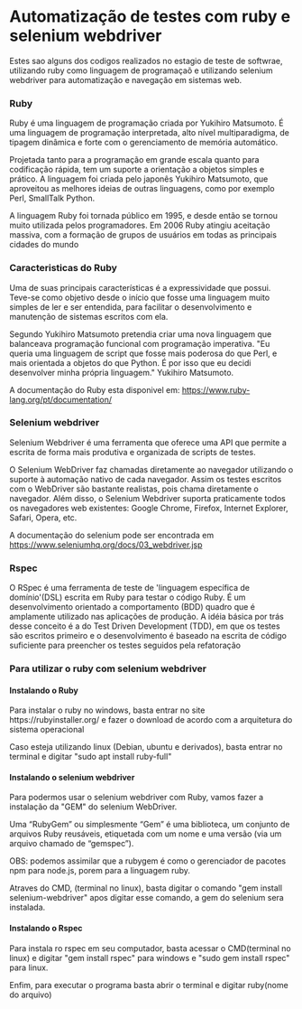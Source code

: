 <h1>Automatização de testes com ruby e selenium webdriver</h1>

<p>Estes sao alguns dos codigos realizados no estagio de teste de softwrae, utilizando ruby como linguagem de programaçaõ
e utilizando selenium webdriver para automatização e navegação em sistemas web. </p>

<h3>Ruby</h3>

<p>Ruby é uma linguagem de programação criada por Yukihiro Matsumoto. É uma
linguagem de programação interpretada, alto nível multiparadigma, de tipagem
dinâmica e forte com o gerenciamento de memória automático.
  
Projetada tanto para a programação em grande escala quanto para codificação
rápida, tem um suporte a orientação a objetos simples e prático. A linguagem
foi criada pelo japonês Yukihiro Matsumoto, que aproveitou as melhores ideias
de outras linguagens, como por exemplo Perl, SmallTalk Python.

A linguagem Ruby foi tornada público em 1995, e desde então se tornou muito
utilizada pelos programadores. Em 2006 Ruby atingiu aceitação massiva, com
a formação de grupos de usuários em todas as principais cidades do mundo</p>

<h3>Caracteristicas do Ruby</h3>

<p>Uma de suas principais características é a expressividade que possui. Teve-se
como objetivo desde o início que fosse uma linguagem muito simples de ler e
ser entendida, para facilitar o desenvolvimento e manutenção de sistemas
escritos com ela.
  
Segundo Yukihiro Matsumoto pretendia criar uma nova linguagem que
balanceava programação funcional com programação imperativa.
&quot;Eu queria uma linguagem de script que fosse mais poderosa do que Perl, e
mais orientada a objetos do que Python. É por isso que eu decidi desenvolver
minha própria linguagem.&quot; Yukihiro Matsumoto.

A documentação do Ruby esta disponivel em: https://www.ruby-lang.org/pt/documentation/
</p>

<h3>Selenium webdriver</h3>

<p>Selenium Webdriver é uma ferramenta que oferece uma API que permite a escrita de forma mais produtiva e organizada de scripts de testes.

O Selenium WebDriver faz chamadas diretamente ao navegador utilizando o suporte à automação nativo de cada navegador. Assim os testes escritos com o WebDriver são bastante realistas, pois chama diretamente o navegador. Além disso, o Selenium Webdriver suporta praticamente todos os navegadores web existentes: Google Chrome, Firefox, Internet Explorer, Safari, Opera, etc.

A documentação do selenium pode ser encontrada em https://www.seleniumhq.org/docs/03_webdriver.jsp
</p>

<h3>Rspec</h3>

<p>O RSpec é uma ferramenta de teste de 'linguagem específica de domínio'(DSL) escrita em Ruby para testar o código Ruby. É um desenvolvimento orientado a comportamento (BDD) quadro que é amplamente utilizado nas aplicações de produção. A idéia básica por trás desse conceito é a do Test Driven Development (TDD), em que os testes são escritos primeiro e o desenvolvimento é baseado na escrita de código suficiente para preencher os testes seguidos pela refatoração</p>

<h3>Para utilizar o ruby com selenium webdriver</h3>

<h4>Instalando o Ruby</h4>

<p>Para instalar o ruby no windows, basta entrar no site https://rubyinstaller.org/ e fazer o download de acordo com a arquitetura do sistema operacional</p>

<p>Caso esteja utilizando linux (Debian, ubuntu e derivados), basta entrar no terminal e digitar "sudo apt install ruby-full"</p>

<h4>Instalando o selenium webdriver</h4>

<p>Para podermos usar o selenium webdriver com Ruby, vamos fazer a instalação da "GEM" do selenium WebDriver.
  
Uma “RubyGem” ou simplesmente “Gem” é uma biblioteca, um conjunto de arquivos Ruby reusáveis, etiquetada com um nome e uma versão (via um arquivo chamado de “gemspec”).

OBS: podemos assimilar que a rubygem é como o gerenciador de pacotes npm para node.js, porem para a linguagem ruby.

Atraves do CMD, (terminal no linux), basta digitar o comando "gem install selenium-webdriver" apos digitar esse comando, a gem do selenium sera instalada.
</p>

<h4>Instalando o Rspec</h4>

<p>Para instala ro rspec em seu computador, basta acessar o CMD(terminal no linux) e digitar "gem install rspec" para windows e "sudo gem install rspec" para linux.</p>

<p>Enfim, para executar o programa basta abrir o terminal e digitar ruby(nome do arquivo)</p>

